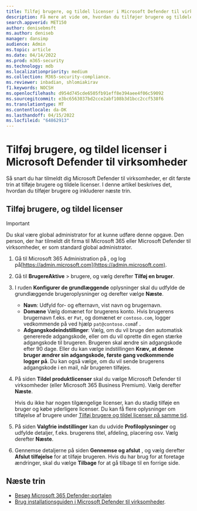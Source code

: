 ```yaml
---
title: Tilføj brugere, og tildel licenser i Microsoft Defender til virksomheder
description: Få mere at vide om, hvordan du tilføjer brugere og tildeler licenser
search.appverid: MET150
author: denisebmsft
ms.author: deniseb
manager: dansimp
audience: Admin
ms.topic: article
ms.date: 04/14/2022
ms.prod: m365-security
ms.technology: mdb
ms.localizationpriority: medium
ms.collection: M365-security-compliance.
ms.reviewer: inbadian, shlomiakirav
f1.keywords: NOCSH
ms.openlocfilehash: d954d745cde6505fb91eff8e394aee4f06c59092
ms.sourcegitcommit: e3bc6563037bd2cce2abf108b3d1bcc2ccf538f6
ms.translationtype: MT
ms.contentlocale: da-DK
ms.lasthandoff: 04/15/2022
ms.locfileid: "64862913"
---
```

# <a name="add-users-and-assign-licenses-in-microsoft-defender-for-business"></a>Tilføj brugere, og tildel licenser i Microsoft Defender til virksomheder

Så snart du har tilmeldt dig Microsoft Defender til virksomheder, er dit første trin at tilføje brugere og tildele licenser. I denne artikel beskrives det, hvordan du tilføjer brugere og inkluderer næste trin.

## <a name="add-users-and-assign-licenses"></a>Tilføj brugere, og tildel licenser

> [!IMPORTANT]
> Du skal være global administrator for at kunne udføre denne opgave.  Den person, der har tilmeldt dit firma til Microsoft 365 eller Microsoft Defender til virksomheder, er som standard global administrator.

1. Gå til Microsoft 365 Administration på , og log på[https://admin.microsoft.com](https://admin.microsoft.com).

2. Gå til **BrugereAktive** >  brugere, og vælg derefter **Tilføj en bruger**.

3. I ruden **Konfigurer de grundlæggende** oplysninger skal du udfylde de grundlæggende brugeroplysninger og derefter vælge **Næste**.

   - **Navn**: Udfyld for- og efternavn, vist navn og brugernavn.
   - **Domæne** Vælg domænet for brugerens konto. Hvis brugerens brugernavn f.eks. er `Pat`, og domænet er `contoso.com`, logger vedkommende på ved hjælp `pat@contoso.com`af .
   - **Adgangskodeindstillinger**: Vælg, om du vil bruge den automatisk genererede adgangskode, eller om du vil oprette din egen stærke adgangskode til brugeren. Brugeren skal ændre sin adgangskode efter 90 dage. Eller du kan vælge indstillingen **Kræv, at denne bruger ændrer sin adgangskode, første gang vedkommende logger på**. Du kan også vælge, om du vil sende brugerens adgangskode i en mail, når brugeren tilføjes.

4. På siden **Tildel produktlicenser** skal du vælge Microsoft Defender til virksomheder (eller Microsoft 365 Business Premium). Vælg derefter **Næste**. 

   Hvis du ikke har nogen tilgængelige licenser, kan du stadig tilføje en bruger og købe yderligere licenser. Du kan få flere oplysninger om tilføjelse af brugere under [Tilføj brugere og tildel licenser på samme tid](../../admin/add-users/add-users.md).

5. På siden **Valgfrie indstillinger** kan du udvide **Profiloplysninger** og udfylde detaljer, f.eks. brugerens titel, afdeling, placering osv. Vælg derefter **Næste**.

6. Gennemse detaljerne på siden **Gennemse og afslut** , og vælg derefter **Afslut tilføjelse** for at tilføje brugeren. Hvis du har brug for at foretage ændringer, skal du vælge **Tilbage** for at gå tilbage til en forrige side.

## <a name="next-steps"></a>Næste trin

- [Besøg Microsoft 365 Defender-portalen](mdb-get-started.md)
- [Brug installationsguiden i Microsoft Defender til virksomheder](mdb-use-wizard.md).